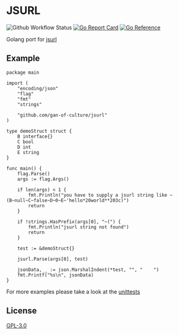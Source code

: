 # JSURL
![Github Workflow Status](https://img.shields.io/github/workflow/status/gan-of-culture/jsurl/Go)
[![Go Report Card](https://goreportcard.com/badge/github.com/gan-of-culture/jsurl)](https://goreportcard.com/report/github.com/gan-of-culture/jsurl)
[![Go Reference](https://pkg.go.dev/badge/github.com/gan-of-culture/jsurl.svg)](https://pkg.go.dev/github.com/gan-of-culture/jsurl)

Golang port for [jsurl](https://github.com/Sage/jsurl)

## Example

```golang
package main

import (
	"encoding/json"
	"flag"
	"fmt"
	"strings"

	"github.com/gan-of-culture/jsurl"
)

type demoStruct struct {
	B interface{}
	C bool
	D int
	E string
}

func main() {
	flag.Parse()
	args := flag.Args()

	if len(args) < 1 {
		fmt.Println("you have to supply a jsurl string like ~(B~null~C~false~D~0~E~'hello*20world**203c)")
		return
	}

	if !strings.HasPrefix(args[0], "~(") {
		fmt.Println("jsurl string not found")
		return
	}

	test := &demoStruct{}

	jsurl.Parse(args[0], test)

	jsonData, _ := json.MarshalIndent(*test, "", "    ")
	fmt.Printf("%s\n", jsonData)
}
```

For more examples please take a look at the [unittests](jsurl_test.go)

## License

[GPL-3.0](LICENSE)

